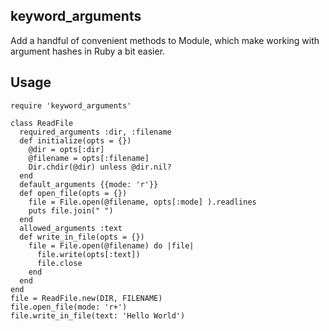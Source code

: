 ## keyword_arguments

Add a handful of convenient methods to Module, which make working with argument hashes in Ruby a bit easier.

## Usage 
```
require 'keyword_arguments'

class ReadFile
  required_arguments :dir, :filename
  def initialize(opts = {})
    @dir = opts[:dir]
    @filename = opts[:filename]
    Dir.chdir(@dir) unless @dir.nil?
  end
  default_arguments {{mode: 'r'}}
  def open_file(opts = {})
    file = File.open(@filename, opts[:mode] ).readlines
    puts file.join(" ")
  end
  allowed_arguments :text
  def write_in_file(opts = {})
    file = File.open(@filename) do |file|
      file.write(opts[:text])
      file.close
    end
  end
end
file = ReadFile.new(DIR, FILENAME)
file.open_file(mode: 'r+')
file.write_in_file(text: 'Hello World')
```

